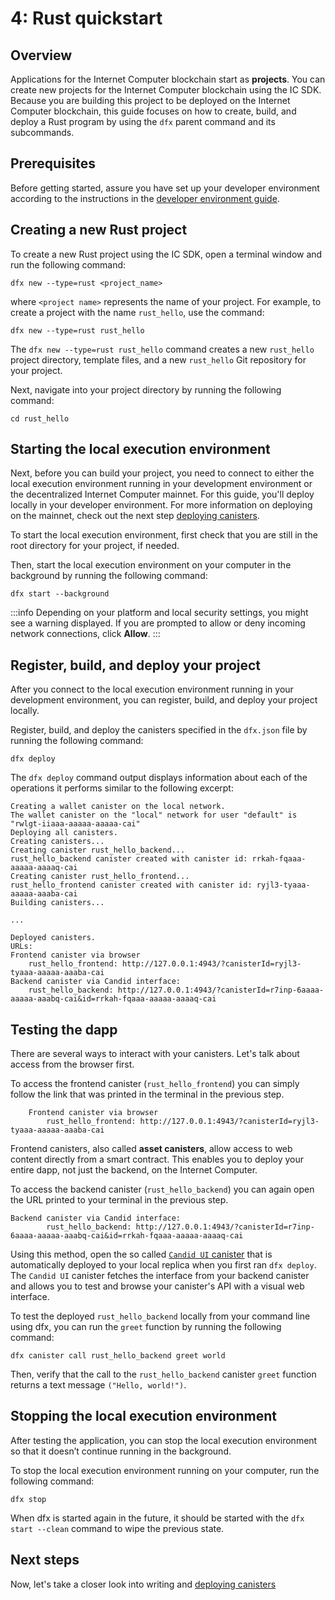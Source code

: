 # 4: Rust quickstart

## Overview

Applications for the Internet Computer blockchain start as **projects**. You can create new projects for the Internet Computer blockchain using the IC SDK. Because you are building this project to be deployed on the Internet Computer blockchain, this guide focuses on how to create, build, and deploy a Rust program by using the `dfx` parent command and its subcommands.

## Prerequisites

Before getting started, assure you have set up your developer environment according to the instructions in the [developer environment guide](./3-dev-env.md).

## Creating a new Rust project

To create a new Rust project using the IC SDK, open a terminal window and run the following command:

```
dfx new --type=rust <project_name>
```

where `<project name>` represents the name of your project. For example, to create a project with the name `rust_hello`, use the command:

```
dfx new --type=rust rust_hello
```

The `dfx new --type=rust rust_hello` command creates a new `rust_hello` project directory, template files, and a new `rust_hello` Git repository for your project.

Next, navigate into your project directory by running the following command:

```
cd rust_hello
```

## Starting the local execution environment

Next, before you can build your project, you need to connect to either the local execution environment running in your development environment or the decentralized Internet Computer mainnet. For this guide, you'll deploy locally in your developer environment. For more information on deploying on the mainnet, check out the next step [deploying canisters](./5-deploying.md).

To start the local execution environment, first check that you are still in the root directory for your project, if needed.

Then, start the local execution environment on your computer in the background by running the following command:

```
dfx start --background
```

:::info
Depending on your platform and local security settings, you might see a warning displayed. If you are prompted to allow or deny incoming network connections, click **Allow**.
:::

## Register, build, and deploy your project

After you connect to the local execution environment running in your development environment, you can register, build, and deploy your project locally.

Register, build, and deploy the canisters specified in the `dfx.json` file by running the following command:

```
dfx deploy
```

The `dfx deploy` command output displays information about each of the operations it performs similar to the following excerpt:

```
Creating a wallet canister on the local network.
The wallet canister on the "local" network for user "default" is "rwlgt-iiaaa-aaaaa-aaaaa-cai"
Deploying all canisters.
Creating canisters...
Creating canister rust_hello_backend...
rust_hello_backend canister created with canister id: rrkah-fqaaa-aaaaa-aaaaq-cai
Creating canister rust_hello_frontend...
rust_hello_frontend canister created with canister id: ryjl3-tyaaa-aaaaa-aaaba-cai
Building canisters...

...

Deployed canisters.
URLs:
Frontend canister via browser
    rust_hello_frontend: http://127.0.0.1:4943/?canisterId=ryjl3-tyaaa-aaaaa-aaaba-cai
Backend canister via Candid interface:
    rust_hello_backend: http://127.0.0.1:4943/?canisterId=r7inp-6aaaa-aaaaa-aaabq-cai&id=rrkah-fqaaa-aaaaa-aaaaq-cai
```

## Testing the dapp

There are several ways to interact with your canisters. Let's talk about access from the browser first. 

To access the frontend canister (`rust_hello_frontend`) you can simply follow the link that was printed in the terminal in the previous step.
```
    Frontend canister via browser
        rust_hello_frontend: http://127.0.0.1:4943/?canisterId=ryjl3-tyaaa-aaaaa-aaaba-cai
```

Frontend canisters, also called **asset canisters**, allow access to web content directly from a smart contract. This enables you to deploy your entire dapp, not just the backend, on the Internet Computer.

To access the backend canister (`rust_hello_backend`) you can again open the URL printed to your terminal in the previous step.
```
Backend canister via Candid interface:
        rust_hello_backend: http://127.0.0.1:4943/?canisterId=r7inp-6aaaa-aaaaa-aaabq-cai&id=rrkah-fqaaa-aaaaa-aaaaq-cai
```
Using this method, open the so called [`Candid UI` canister](https://github.com/dfinity/candid/tree/master/tools/ui) that is automatically deployed to your local replica when you first ran `dfx deploy`. The `Candid UI` canister fetches the interface from your backend canister and allows you to test and browse your canister's API with a visual web interface.

To test the deployed `rust_hello_backend` locally from your command line using dfx, you can run the `greet` function by running the following command:

```
dfx canister call rust_hello_backend greet world
```

Then, verify that the call to the `rust_hello_backend` canister `greet` function returns a text message `("Hello, world!")`.

## Stopping the local execution environment

After testing the application, you can stop the local execution environment so that it doesn’t continue running in the background.

To stop the local execution environment running on your computer, run the following command:

```
dfx stop
```

When dfx is started again in the future, it should be started with the `dfx start --clean` command to wipe the previous state. 

## Next steps

Now, let's take a closer look into writing and [deploying canisters](5-deploying.md)
